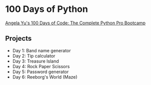 # 100 Days of Python

[Angela Yu's 100 Days of Code: The Complete Python Pro Bootcamp](https://www.udemy.com/course/100-days-of-code/)

## Projects

- Day 1: Band name generator
- Day 2: Tip calculator
- Day 3: Treasure Island
- Day 4: Rock Paper Scissors
- Day 5: Password generator
- Day 6: Reeborg's World (Maze)
